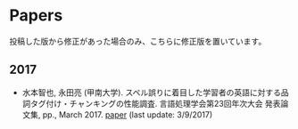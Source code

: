 # Papers
投稿した版から修正があった場合のみ、こちらに修正版を置いています。

## 2017
* 水本智也, 永田亮 (甲南大学). スペル誤りに着目した学習者の英語に対する品詞タグ付け・チャンキングの性能調査. 言語処理学会第23回年次大会 発表論文集, pp., March 2017. [paper](/papers/jnlp17_mizumoto.pdf) (last update: 3/9/2017)
